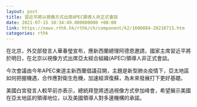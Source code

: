 ```yaml
---
layout: post
title: 習近平將以視像方式出席APEC領導人非正式會談
date: 2021-07-15 10:34:49.000000000 +08:00
link: https://news.rthk.hk/rthk/ch/component/k2/1600884-20210715.htm
categories: rthk
---
```


在北京，外交部發言人華春瑩宣布，應新西蘭總理阿德恩邀請，國家主席習近平將於明日，在北京以視像方式出席亞太經合組織(APEC)領導人非正式會談。

今次會議由今年APEC東道主新西蘭倡議召開，主題是新型肺炎疫情下，亞太地區如何把握機遇，合作應對衛生危機，加速經濟復蘇，為未來發展打下更好基礎。

美國白宮發言人較早前亦表示，總統拜登將透過視像方式參加峰會，希望展示美國在亞太地區的領導地位，以及美國領導人對多邊機構的承諾。
